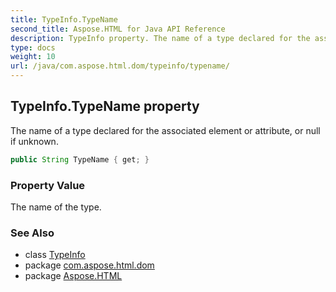 ```yaml
---
title: TypeInfo.TypeName
second_title: Aspose.HTML for Java API Reference
description: TypeInfo property. The name of a type declared for the associated element or attribute or null if unknown
type: docs
weight: 10
url: /java/com.aspose.html.dom/typeinfo/typename/
---
```

## TypeInfo.TypeName property

The name of a type declared for the associated element or attribute, or null if unknown.

```java
public String TypeName { get; }
```

### Property Value

The name of the type.

### See Also

* class [TypeInfo](../)
* package [com.aspose.html.dom](../../typeinfo/)
* package [Aspose.HTML](../../../)
